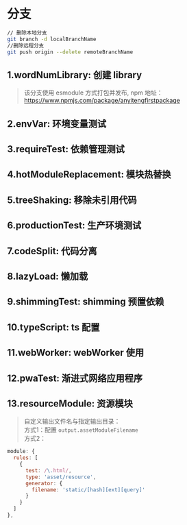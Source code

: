 # 分支
```bash
// 删除本地分支
git branch -d localBranchName
//删除远程分支
git push origin --delete remoteBranchName
```
## 1.wordNumLibrary: 创建 library
> 该分支使用 esmodule 方式打包并发布, npm 地址：https://www.npmjs.com/package/anyitengfirstpackage

## 2.envVar: 环境变量测试

## 3.requireTest: 依赖管理测试

## 4.hotModuleReplacement: 模块热替换

## 5.treeShaking: 移除未引用代码

## 6.productionTest: 生产环境测试

## 7.codeSplit: 代码分离

## 8.lazyLoad: 懒加载

## 9.shimmingTest: shimming 预置依赖

## 10.typeScript: ts 配置

## 11.webWorker: webWorker 使用

## 12.pwaTest: 渐进式网络应用程序

## 13.resourceModule: 资源模块
>自定义输出文件名与指定输出目录：  
方式1：配置 `output.assetModuleFilename`  
方式2：
```js
module: {
  rules: [
    {
      test: /\.html/,
      type: 'asset/resource',
      generator: {
        filename: 'static/[hash][ext][query]'
      }
    }
  ]
},
```

